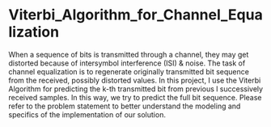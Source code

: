 # Viterbi_Algorithm_for_Channel_Equalization
 
When a sequence of bits is transmitted through a channel, they may get distorted because of intersymbol interference (ISI) & noise. The task of channel equalization is to regenerate originally transmitted bit sequence from the received, possibly distorted values. In this project, I use the Viterbi Algorithm for predicting the k-th transmitted bit from previous l successively received samples. In this way, we try to predict the full bit sequence. Please refer to the problem statement to better understand the modeling and specifics of the implementation of our solution.
